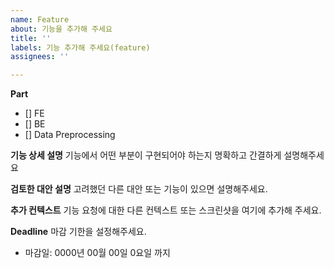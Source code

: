 ```yaml
---
name: Feature
about: 기능을 추가해 주세요
title: ''
labels: 기능 추가해 주세요(feature)
assignees: ''

---
```


**Part**
- [] FE
- [] BE
- [] Data Preprocessing

**기능 상세 설명**
기능에서 어떤 부분이 구현되어야 하는지 명확하고 간결하게 설명해주세요

**검토한 대안 설명**
고려했던 다른 대안 또는 기능이 있으면 설명해주세요.

**추가 컨텍스트**
기능 요청에 대한 다른 컨텍스트 또는 스크린샷을 여기에 추가해 주세요.

**Deadline**
마감 기한을 설정해주세요.
- 마감일: 0000년 00월 00일 0요일 까지
